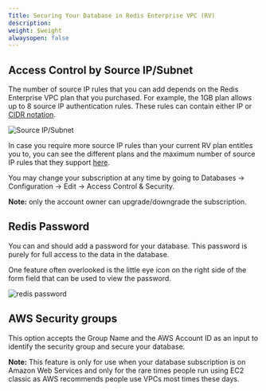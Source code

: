 ```yaml
---
Title: Securing Your Database in Redis Enterprise VPC (RV)
description: 
weight: $weight
alwaysopen: false
---
```

## Access Control by Source IP/Subnet

The number of source IP rules that you can add depends on the Redis
Enterprise VPC plan that you purchased. For example, the 1GB plan allows
up to 8 source IP authentication rules. These rules can contain either
IP or [CIDR
notation](https://en.wikipedia.org/wiki/Classless_Inter-Domain_Routing#CIDR_notation).

![Source
IP/Subnet](/images/rv/source_ip_subnet-1.png?width=600&height=102)

In case you require more source IP rules than your current RV plan
entitles you to, you can see the different plans and the maximum number
of source IP rules that they support [here](/pricing).

You may change your subscription at any time by going to Databases -\>
Configuration -\> Edit -\> Access Control & Security.

**Note:** only the account owner can upgrade/downgrade the subscription.

## Redis Password

You can and should add a password for your database. This password is
purely for full access to the data in the database.

One feature often overlooked is the little eye icon on the right side of
the form field that can be used to view the password.

![redis
password](/images/rv/redis_password.png?width=600&height=42)

## AWS Security groups

This option accepts the Group Name and the AWS Account ID as an input to
identify the security group and secure your database.

**Note:** This feature is only for use when your database subscription
is on Amazon Web Services and only for the rare times people run using
EC2 classic as AWS recommends people use VPCs most times these days.
